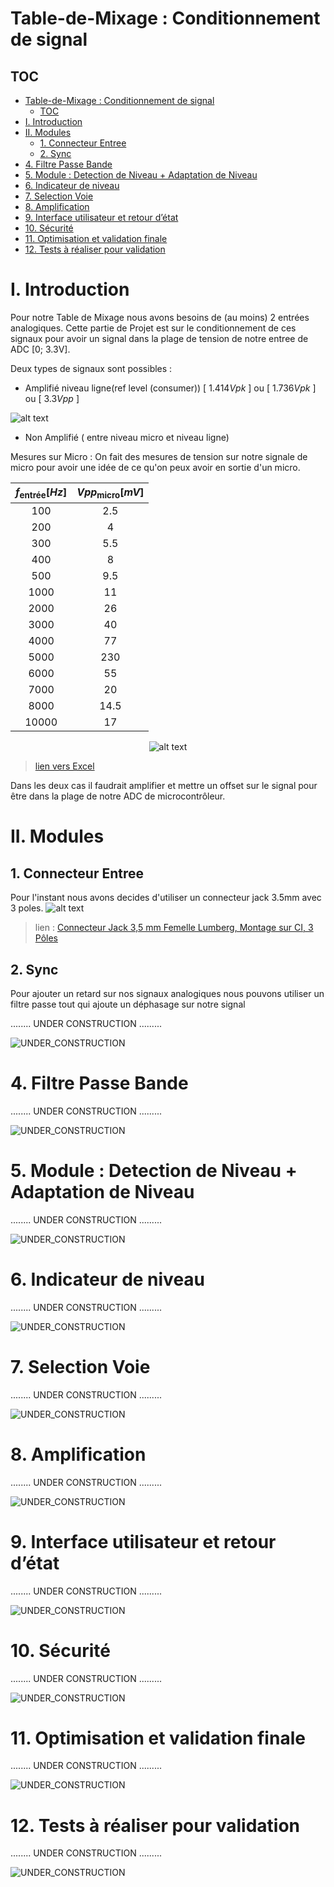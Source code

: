 # Table-de-Mixage :  Conditionnement de signal
<!--
  Use this for formatting the image : 
  <a href="url"><img src="image-3.png" align="center" height="50%" width="50%" ></a>
  
   -->

## TOC
- [Table-de-Mixage :  Conditionnement de signal](#table-de-mixage---conditionnement-de-signal)
  - [TOC](#toc)
- [I. Introduction](#i-introduction)
- [II. Modules](#ii-modules)
  - [1. Connecteur Entree](#1-connecteur-entree)
  - [2. Sync](#2-sync)
- [4. Filtre Passe Bande](#4-filtre-passe-bande)
- [5. Module : Detection de Niveau + Adaptation de Niveau](#5-module--detection-de-niveau--adaptation-de-niveau)
- [6. Indicateur de niveau](#6-indicateur-de-niveau)
- [7. Selection Voie](#7-selection-voie)
- [8. Amplification](#8-amplification)
- [9. Interface utilisateur et retour d’état](#9-interface-utilisateur-et-retour-détat)
- [10. Sécurité](#10-sécurité)
- [11. Optimisation et validation finale](#11-optimisation-et-validation-finale)
- [12. Tests à réaliser pour validation](#12-tests-à-réaliser-pour-validation)



# I. Introduction
Pour notre Table de Mixage nous avons besoins de (au moins) 2 entrées analogiques.
Cette partie de Projet est sur le conditionnement de ces signaux pour avoir un signal dans la plage de tension de notre entree de ADC [0; 3.3V].

Deux types de signaux sont possibles : 
- Amplifié niveau ligne(ref level (consumer)) [ $1.414 Vpk$ ] ou [ $1.736Vpk$ ] ou [ $3.3Vpp$ ]


![alt text](Images/LineLevel.png)

- Non Amplifié ( entre niveau micro et niveau ligne)

Mesures sur  Micro : 
On fait des mesures de tension sur notre  signale de micro pour avoir une idée de ce qu'on peux avoir en sortie d'un micro.



<div align="center">


   | $f_{\text{entrée}}[Hz]$ | $Vpp_{\text{micro}}[mV]$ |
   | :---------------------: | :----------------------: |
   |           100           |           2.5            |
   |           200           |            4             |
   |           300           |           5.5            |
   |           400           |            8             |
   |           500           |           9.5            |
   |          1000           |            11            |
   |          2000           |            26            |
   |          3000           |            40            |
   |          4000           |            77            |
   |          5000           |           230            |
   |          6000           |            55            |
   |          7000           |            20            |
   |          8000           |           14.5           |
   |          10000          |            17            |


![alt text](Images/Micro_output.png)
</div>

> [lien vers Excel](https://1drv.ms/x/c/44e5248c228d5751/ETUEaSnJRSJNqgbVf3nIVEgBYADid3KxOARgrQHJ6OK-Tg?e=khQeDF)

Dans les deux cas il faudrait amplifier et mettre un offset sur le signal pour être dans la plage de notre ADC de microcontrôleur.


# II. Modules 


## 1. Connecteur Entree

Pour l'instant nous avons decides d'utiliser un connecteur jack 3.5mm avec 3 poles.
![alt text](Images/Connecteur_Jack_3-5mm.png)

> lien : [Connecteur Jack 3,5 mm Femelle Lumberg, Montage sur CI, 3 Pôles](https://fr.rs-online.com/web/p/connecteurs-jacks/9092238)



## 2. Sync


Pour ajouter un retard sur nos signaux analogiques nous pouvons utiliser un filtre passe tout qui ajoute un déphasage sur notre signal


........ UNDER CONSTRUCTION .........

![UNDER_CONSTRUCTION](Images/UnderConstruction.png)


# 4. Filtre Passe Bande


........ UNDER CONSTRUCTION .........

![UNDER_CONSTRUCTION](Images/UnderConstruction.png)


# 5. Module : Detection de Niveau + Adaptation de Niveau


........ UNDER CONSTRUCTION .........

![UNDER_CONSTRUCTION](Images/UnderConstruction.png)


# 6. Indicateur de niveau


........ UNDER CONSTRUCTION .........

![UNDER_CONSTRUCTION](Images/UnderConstruction.png)


# 7. Selection Voie


........ UNDER CONSTRUCTION .........

![UNDER_CONSTRUCTION](Images/UnderConstruction.png)


# 8. Amplification


........ UNDER CONSTRUCTION .........

![UNDER_CONSTRUCTION](Images/UnderConstruction.png)


# 9. Interface utilisateur et retour d’état
   

........ UNDER CONSTRUCTION .........

![UNDER_CONSTRUCTION](Images/UnderConstruction.png)


# 10. Sécurité 


........ UNDER CONSTRUCTION .........

![UNDER_CONSTRUCTION](Images/UnderConstruction.png)


#  11. Optimisation et validation finale



........ UNDER CONSTRUCTION .........

![UNDER_CONSTRUCTION](Images/UnderConstruction.png)

# 12. Tests à réaliser pour validation


........ UNDER CONSTRUCTION .........

![UNDER_CONSTRUCTION](Images/UnderConstruction.png)
